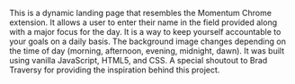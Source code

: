 This is a dynamic landing page that resembles the Momentum Chrome extension. It allows a user to enter their name in the field provided along with a major focus for the day. It is a way to keep yourself accountable to your goals on a daily basis. The background image changes depending on the time of day (morning, afternoon, evening, midnight, dawn). It was built using vanilla JavaScript, HTML5, and CSS. A special shoutout to Brad Traversy for providing the inspiration behind this project.
